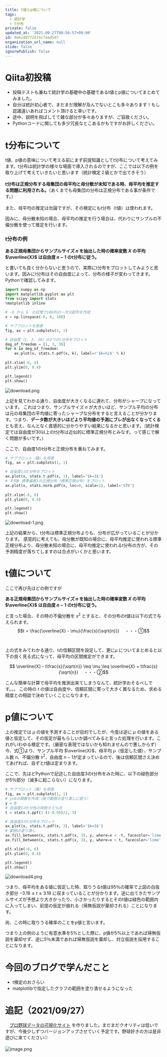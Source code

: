 ```yaml
---
title: t値とp値について
tags:
  - 統計学
  - t分布
private: false
updated_at: '2021-09-27T00:56:57+09:00'
id: 4eecd877247ec7aad5d7
organization_url_name: null
slide: false
ignorePublish: false
---
```

# Qiita初投稿
- 投稿テストも兼ねて統計学の基礎中の基礎であるt値とp値についてまとめてみました。
- 自分は統計初心者で、まだまだ理解が及んでないとこも多々あります！もし認識違いあればコメント頂けると幸いです。
- 途中、説明を飛ばしてて雑な部分が多々ありますが、ご容赦ください。
- Pythonコードに関しても多少冗長なとこあるかもですがお許しください。

# t分布について
t値、p値の意味について考える前にまず前提知識としてt分布について考えてみます。t分布は統計学の様々な場面で導入されるのですが、ここでは以下の例を取り上げて考えていきたいと思います（統計検定２級とかで出てきそう）
<br><br>
**t分布は正規分布する母集団の母平均と母分散が未知である時、母平均を推定する問題に利用される。**（あくまでも母集団の分布は正規分布である事が条件です。）
<br><br>
また、母平均の推定は勿論ですが、その検定にもt分布（t値）は使われます。

因みに、母分散未知の場合、母平均の推定を行う場合は、代わりにサンプルの不偏分散を使って推定を行います。


### t分布の例
**ある正規母集団からサンプルサイズ $n$ を抽出した時の確率変数 $X$ の平均 $\overline{X}$ は自由度 $n-1$ のt分布に従う。**

と書いても良く分からないと思うので、実際にt分布をプロットしてみようと思います。因みにt分布はその自由度によって、分布の様子が変わってきます。Pythonで確認してみます。

```python
import numpy as np
import matplotlib.pyplot as plt
from scipy import stats
%matplotlib inline

# -6 から 6　の区間で100列の一次元配列を作成
x = np.linspace(-6, 6, 100)

# サブプロットを用意
fig, ax = plt.subplots(1, 1)

# 自由度（1, 3, 30）の3つのt分布をプロット
deg_of_freedom = [1, 3, 30]
for k in deg_of_freedom:
    ax.plot(x, stats.t.pdf(x, k), label=r'$k=%i$' % k)
    
plt.xlim(-6, 6)
plt.ylim(0, 0.4)

plt.legend()
plt.show()
```
![download.png](https://qiita-image-store.s3.amazonaws.com/0/323251/77c2378b-0211-ca9e-1125-47d450f38e24.png)

上記を見てわかる通り、自由度が大きくなるに連れて、分布がシャープになっています。
これはつまり、サンプルサイズ $n$ が大きいほど、サンプル平均の分布は元の母集団の平均値に寄ったシャープな分布をすると言えることが分かります。つまり、**データ数が大きいほどより平均値の予測にブレが出なくなってくる**とも言え、なんとなく直感的に分かりやすい結果になるかと思います。（統計検定では自由度が30以上のt分布は近似的に標準正規分布とみなす。って感じで解く問題が多いです。）

ここで、自由度1のt分布と正規分布を重ねてみます。

```python
# サブプロット（箱）を用意
fig, ax = plt.subplots(1, 1)

# 自由度1のt分布をプロット
ax.plot(x, stats.t.pdf(x, 1), label='$k=1$')
# 平均0 標準偏差1の正規分布（標準正規分布）をプロット
ax.plot(x, stats.norm.pdf(x, loc=0, scale=1), label='STD')
    
plt.xlim(-6, 6)
plt.ylim(0, 0.4)

plt.legend()
plt.show()
```
![download-1.png](https://qiita-image-store.s3.amazonaws.com/0/323251/ae789859-c3e4-9b59-e4c9-64c02c1f3676.png)

上記の結果から、t分布は標準正規分布よりも、分布が広がっていることが分かります。
感覚的に考えても、母分散が既知の場合に、母平均推定に使われる標準正規分布より、母分散未知の場合に、母平均推定に使われるt分布の方が、その予測精度が落ちてしますのは合点がいくかと思います。

# t値について
ここで再び先ほどの例ですが

**ある正規母集団からサンプルサイズ $n$ を抽出した時の確率変数 $X$ の平均 $\overline{X}$ は自由度 $n-1$ のt分布に従う。**

と言った場合、その時の不偏分散を $s^2$ とすると、その分布のt値は以下の式で与えられます。
$$t =  \frac{\overline{X} - \mu}{\frac{s}{\sqrt{n}}} 　・・・①$$　

上の式をみてわかる通り、tの信頼区間を設定して、更に$\mu$ についてまとめると以下の良く見る式になって、母平均の区間推定ができます。

$$ \overline{X} - t\frac{s}{\sqrt{n}} \leq \mu \leq \overline{X} + t\frac{s}{\sqrt{n}} 　・・・②$$

こんな簡単な計算で母平均を推測出来てしまうなんて、統計学おそるべしです。。。
この時の $t$ の値は自由度や、信頼区間に寄って大きく異なるため、求める精度との相談で決めていくことになります。

# p値について
上の推定では $\mu$ の値を予測することが目的でしたが、今度は逆に $\mu$ の値をある値と仮定して、その仮定が最もらしいか調べてみると言った処理を行います。これがいわゆる検定です。（厳密な表現ではないかも知れませんので悪しからず）
今、式①より、サンプル平均 $\overline{X}$、母平均 $\mu$（仮定した値）、サンプル数 $n$、不偏分散 $s^2$、自由度 $n-1$が定まっているので、後は信頼区間さえ決めてあげれば、自ずとt値は定まります。

ここで、先ほどPythonで記述した自由度3のt分布をみた時に、以下の緑色部分が5％部分（滅多に起こらない）になります。

```python
# サブプロット（箱）を用意
fig, ax = plt.subplots(1, 1)
# y=0の関数を作成（後で範囲の塗り潰しに使う）
y = 0
# 自由度1のt分布の両側９５％点
t = stats.t.ppf(1-(1-0.95)/2, 3)

# 自由度3のt分布をプロット
ax.plot(x, stats.t.pdf(x, 3), label='$k=3$')
# 範囲の塗り潰し
ax.fill_between(x, stats.t.pdf(x, 3), y, where=x < -t, facecolor='lime', alpha=0.5)
ax.fill_between(x, stats.t.pdf(x, 3), y, where=x > t, facecolor='lime', alpha=0.5)

plt.xlim(-6, 6)
plt.ylim(0, 0.4)

plt.legend()
plt.show()
```
![download4.png](https://qiita-image-store.s3.amazonaws.com/0/323251/0514c0f1-3f34-99b9-e77f-95c426443793.png)


つまり、母平均をある値に仮定した時、取りうるt値は95％の確率で上図の白抜き部分 $-3.18\leq t \leq3.18$ に収まっていることが分かります。逆に出てきたサンプルサイズが予想より大きかったり、小さかったりするとそのt値は緑色の範囲内に入ってしまい、前提の仮定が崩れる（帰無仮説が棄却される）ことになります。

尚、この時に取りうる確率のことをp値と言います。

つまり上の例のように有意水準を5%とした際に、p値が5%以上であれば帰無仮説を棄却せず、逆に5％未満であれば帰無仮説を棄却し、対立仮説を採用することになります。

# 今回のブログで学んだこと
- t検定のおさらい
- matplotlibで指定したグラフの範囲を塗り潰せるようになった

# 追記（2021/09/27）
　[プロ野球データの可視化サイト](https://npb-visualization.com) を作りました。まだまだクオリティは低いですが、今後少しずつバージョンアップさせていく予定です。野球好きの方は是非遊びに来てください⚾️

![image.png](https://qiita-image-store.s3.ap-northeast-1.amazonaws.com/0/323251/ee131f5d-4ddd-8ecc-efa3-91ca5e483a02.png)
